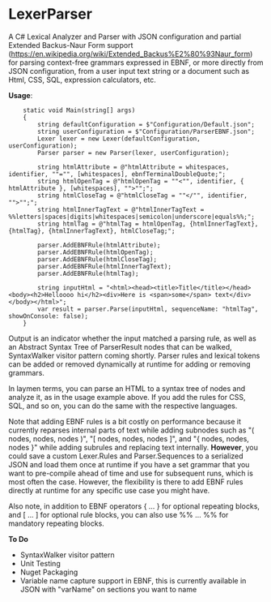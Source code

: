 # LexerParser
A C# Lexical Analyzer and Parser with JSON configuration and partial Extended Backus-Naur Form support (https://en.wikipedia.org/wiki/Extended_Backus%E2%80%93Naur_form) for parsing context-free grammars expressed in EBNF, or more directly from JSON configuration, from a user input text string or a document such as Html, CSS, SQL, expression calculators, etc.

**Usage**:

        static void Main(string[] args)
        {
            string defaultConfiguration = $"Configuration/Default.json";
            string userConfiguration = $"Configuration/ParserEBNF.json";
            Lexer lexer = new Lexer(defaultConfiguration, userConfiguration);
            Parser parser = new Parser(lexer, userConfiguration);

            string htmlAttribute = @"htmlAttribute = whitespaces, identifier, ""="", [whitespaces], ebnfTerminalDoubleQuote;";
            string htmlOpenTag = @"htmlOpenTag = ""<"", identifier, { htmlAttribute }, [whitespaces], "">"";";
            string htmlCloseTag = @"htmlCloseTag = ""</"", identifier, "">"";";
            string htmlInnerTagText = @"htmlInnerTagText = %%letters|spaces|digits|whitespaces|semicolon|underscore|equals%%;";
            string htmlTag = @"htmlTag = htmlOpenTag, {htmlInnerTagText}, {htmlTag}, {htmlInnerTagText}, htmlCloseTag;";

            parser.AddEBNFRule(htmlAttribute);
            parser.AddEBNFRule(htmlOpenTag);
            parser.AddEBNFRule(htmlCloseTag);
            parser.AddEBNFRule(htmlInnerTagText);
            parser.AddEBNFRule(htmlTag);

            string inputHtml = "<html><head><title>Title</title></head><body><h2>Helloooo hi</h2><div>Here is <span>some</span> text</div></body></html>";
            var result = parser.Parse(inputHtml, sequenceName: "htmlTag", showOnConsole: false);
        }

Output is an indicator whether the input matched a parsing rule, as well as an Abstract Syntax Tree of ParserResult nodes that can be walked, SyntaxWalker visitor pattern coming shortly. Parser rules and lexical tokens can be added or removed dynamically at runtime for adding or removing grammars.

In laymen terms, you can parse an HTML to a syntax tree of nodes and analyze it, as in the usage example above. If you add the rules for CSS, SQL, and so on, you can do the same with the respective languages.

Note that adding EBNF rules is a bit costly on performance because it currently reparses internal parts of text while adding subnodes such as "( nodes, nodes, nodes )", "[ nodes, nodes, nodes ]", and "{ nodes, nodes, nodes }" while adding subrules and replacing text internally. **However**, you could save a custom Lexer.Rules and Parser.Sequences to a serialized JSON and load them once at runtime if you have a set grammar that you want to pre-compile ahead of time and use for subsequent runs, which is most often the case. However, the flexibility is there to add EBNF rules directly at runtime for any specific use case you might have.

Also note, in addition to EBNF operators { ... } for optional repeating blocks, and [ ... ] for optional rule blocks, you can also use %% ... %% for mandatory repeating blocks.

**To Do**

- SyntaxWalker visitor pattern
- Unit Testing
- Nuget Packaging
- Variable name capture support in EBNF, this is currently available in JSON with "varName" on sections you want to name
